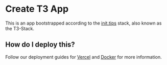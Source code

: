 # Create T3 App

This is an app bootstrapped according to the [init.tips](https://init.tips) stack, also known as the T3-Stack.


## How do I deploy this?

Follow our deployment guides for [Vercel](https://create.t3.gg/en/deployment/vercel) and [Docker](https://create.t3.gg/en/deployment/docker) for more information.
